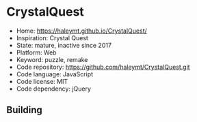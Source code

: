 # CrystalQuest

- Home: https://haleymt.github.io/CrystalQuest/
- Inspiration: Crystal Quest
- State: mature, inactive since 2017
- Platform: Web
- Keyword: puzzle, remake
- Code repository: https://github.com/haleymt/CrystalQuest.git
- Code language: JavaScript
- Code license: MIT
- Code dependency: jQuery

## Building

